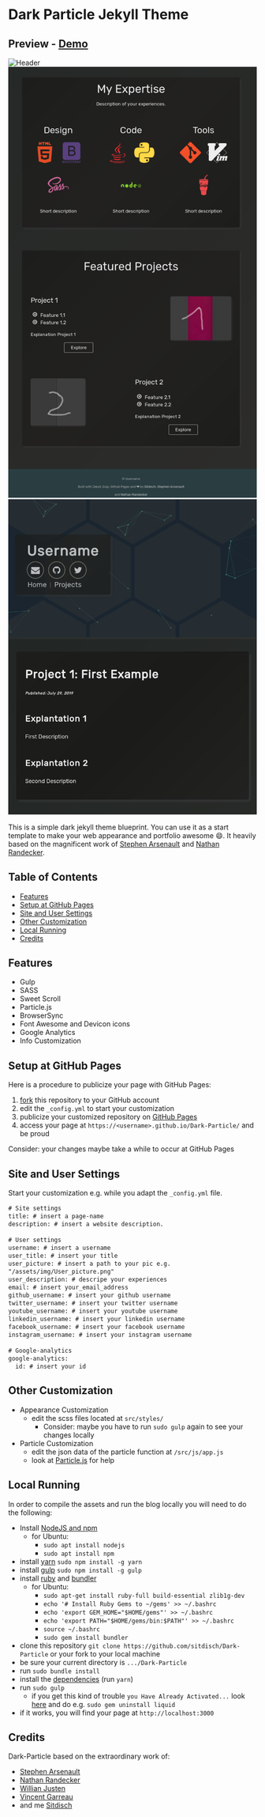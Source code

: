 # Dark Particle Jekyll Theme

## Preview - [Demo](https://sitdisch.github.io/Dark-Particle/)

![Header](assets/img/Dark_Particle.gif)
![Second Page](assets/img/Dark_Particle_2.png)
![Third Page](assets/img/Dark_Particle_3.png)

This is a simple dark jekyll theme blueprint. You can use it as a start template to make your web appearance and portfolio awesome :smile:. It heavily based on the magnificent work of [Stephen Arsenault](https://github.com/s-arsenault/s-arsenault.github.io) and [Nathan Randecker](https://github.com/nrandecker/particle).

## Table of Contents

- [Features](#features)
- [Setup at GitHub Pages](#setup-at-github-pages)
- [Site and User Settings](#site-and-user-settings)
- [Other Customization](#other-customization)
- [Local Running](#local-running)
- [Credits](#credits)
<p></p>

## Features

- Gulp
- SASS
- Sweet Scroll
- Particle.js
- BrowserSync
- Font Awesome and Devicon icons
- Google Analytics
- Info Customization

## Setup at GitHub Pages

Here is a procedure to publicize your page with GitHub Pages:
1.  <a class="github-button" href="https://github.com/sitdisch/Dark-Particle/fork" data-icon="octicon-repo-forked" aria-label="Fork sitdisch/Dark-Particle on GitHub">fork</a> this repository to your GitHub account
2. edit the `_config.yml` to start your customization
3. publicize your customized repository on [GitHub Pages](https://help.github.com/en/articles/configuring-a-publishing-source-for-github-pages)
4. access your page at `https://<username>.github.io/Dark-Particle/` and be proud 

Consider: your changes maybe take a while to occur at GitHub Pages

## Site and User Settings

Start your customization e.g. while you adapt the `_config.yml` file.

```
# Site settings
title: # insert a page-name
description: # insert a website description.

# User settings
username: # insert a username
user_title: # insert your title
user_picture: # insert a path to your pic e.g. "/assets/img/User_picture.png"
user_description: # descripe your experiences
email: # insert your_email_address
github_username: # insert your github username       
twitter_username: # insert your twitter username     
youtube_username: # insert your youtube username     
linkedin_username: # insert your linkedin username   
facebook_username: # insert your facebook username   
instagram_username: # insert your instagram username 

# Google-analytics
google-analytics:
  id: # insert your id
```

## Other Customization
- Appearance Customization
  - edit the scss files located at `src/styles/`
    - Consider: maybe you have to run `sudo gulp` again to see your changes locally
- Particle Customization
  - edit the json data of the particle function at `/src/js/app.js`
  - look at [Particle.js](https://github.com/VincentGarreau/particles.js/) for help


## Local Running

In order to compile the assets and run the blog locally you will need to do the following:

- Install [NodeJS and npm](https://nodejs.org/en/download/package-manager/)
  - for Ubuntu:
    - `sudo apt install nodejs`
    - `sudo apt install npm`
- install [yarn](https://yarnpkg.com/) `sudo npm install -g yarn`
- install [gulp](https://gulpjs.com/) `sudo npm install -g gulp`
- install [ruby](https://www.ruby-lang.org/en/) and [bundler](https://bundler.io/)
  - for Ubuntu:
    - `sudo apt-get install ruby-full build-essential zlib1g-dev`
    - `echo '# Install Ruby Gems to ~/gems' >> ~/.bashrc`
    - `echo 'export GEM_HOME="$HOME/gems"' >> ~/.bashrc`
    - `echo 'export PATH="$HOME/gems/bin:$PATH"' >> ~/.bashrc`
    - `source ~/.bashrc`
    - `sudo gem install bundler`
- clone this repository `git clone https://github.com/sitdisch/Dark-Particle` or your fork to your local machine
- be sure your current directory is `.../Dark-Particle`
- run `sudo bundle install`
- install the [dependencies](https://yarnpkg.com/lang/en/docs/installing-dependencies/) (run `yarn`)
- run `sudo gulp` 
  - if you get this kind of trouble `you Have Already Activated...` look [here](https://wholesome-sj.github.io/2019-07-15-jeklly-page-gem-errors-handling-%27you-have-already-activated%27) and do e.g. `sudo gem uninstall liquid`
- if it works, you will find your page at `http://localhost:3000`

## Credits

Dark-Particle based on the extraordinary work of:
- [Stephen Arsenault](https://github.com/s-arsenault/s-arsenault.github.io)
- [Nathan Randecker](https://github.com/nrandecker/particle)
- [Willian Justen](https://github.com/willianjusten/will-jekyll-template)
- [Vincent Garreau](https://github.com/VincentGarreau/particles.js/)
- and me [Sitdisch](https://github.com/sitdisch)
